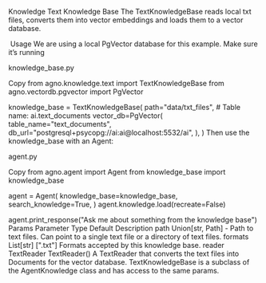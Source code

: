 Knowledge
Text Knowledge Base
The TextKnowledgeBase reads local txt files, converts them into vector embeddings and loads them to a vector database.

​
Usage
We are using a local PgVector database for this example. Make sure it’s running

knowledge_base.py

Copy
from agno.knowledge.text import TextKnowledgeBase
from agno.vectordb.pgvector import PgVector

knowledge_base = TextKnowledgeBase(
    path="data/txt_files",
    # Table name: ai.text_documents
    vector_db=PgVector(
        table_name="text_documents",
        db_url="postgresql+psycopg://ai:ai@localhost:5532/ai",
    ),
)
Then use the knowledge_base with an Agent:

agent.py

Copy
from agno.agent import Agent
from knowledge_base import knowledge_base

agent = Agent(
    knowledge_base=knowledge_base,
    search_knowledge=True,
)
agent.knowledge.load(recreate=False)

agent.print_response("Ask me about something from the knowledge base")
​
Params
Parameter	Type	Default	Description
path	Union[str, Path]	-	Path to text files. Can point to a single text file or a directory of text files.
formats	List[str]	[".txt"]	Formats accepted by this knowledge base.
reader	TextReader	TextReader()	A TextReader that converts the text files into Documents for the vector database.
TextKnowledgeBase is a subclass of the AgentKnowledge class and has access to the same params.